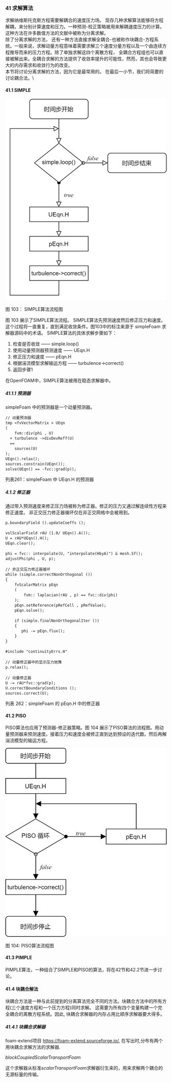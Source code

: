 ### 41 求解算法

求解纳维斯托克斯方程需要解耦合的速度压力场。 现存几种求解算法能够将方程解耦，来分别计算速度和压力。一种预测-校正策略被用来解耦速度压力的计算。这种方法在许多数值方法的文献中被称为分离求解。\
除了分离求解的方法， 还有一种方法直接求解全耦合-也被称作块耦合-方程系统。一般来说，求解动量方程意味着需要求解三个速度分量方程以及一个由连续方程推导而来的压力方程。除了单独求解这四个离散方程， 全耦合方程组也可以直接被解出来。全耦合求解的方法提供了收敛率提升的可能性，然而，其也会导致更大的内存需求和收敛行为的改变。\
本节将讨论分离求解的方法，因为它是最常用的。 在最后一小节，我们将简要的讨论耦合法。\

#### 41.1 SIMPLE
![图 103: SIMPLE算法流程图](images/fig103.PNG)

图 103： SIMPLE算法流程图

图 103 展示了SIMPLE算法流程。 SIMPLE算法先预测速度然后修正压力和速度。这个过程将一直重复，直到满足收敛条件。图103中的标注来源于 $\text{simpleFoam}$ 求解器源码中的术语。 SIMPLE算法的具体求解步骤如下：
1. 检查是否收敛 —— $\text{simple.loop()}$
2. 使用动量预测器预测速度 —— $\text{UEqn.H}$
3. 修正压力和速度 —— $\text{pEqn.H}$
4. 根据湍流模型求解输运方程 —— $\text{turbulence->correct()}$
5. 返回步骤1

在OpenFOAM中，SIMPLE算法被用在稳态求解器中。

##### 41.1.1 预测器

$\text{simpleFoam}$ 中的预测器是一个动量预测器。


```
// 动量预测器
tmp <fvVectorMatrix > UEqn
( 
    fvm::div(phi , U)
  + turbulence ->divDevReff(U) 
  ==
    sources(U) 
); 
UEqn().relax(); 
sources.constrain(UEqn());
solve(UEqn() == -fvc::grad(p));
```

列表261：$\text{simpleFoam}$ 中 $\text{UEqn.H}$ 的预测器   

##### 4.1.2 修正器

通过带入预测速度来修正压力场被称为修正器。修正的压力又通过解连续性方程来修正速度。 非正交压力修正器循环仅在非正交网格中会被用到。


```
p.boundaryField ().updateCoeffs ();

volScalarField rAU (1.0/ UEqn().A()); 
U = rAU*UEqn().H(); 
UEqn.clear();

phi = fvc:: interpolate(U, "interpolate(HbyA)") & mesh.Sf(); 
adjustPhi(phi , U, p);

// 非正交压力修正器循环 
while (simple.correctNonOrthogonal ()) 
{
    fvScalarMatrix pEqn 
    (
        fvm:: laplacian(rAU , p) == fvc::div(phi)
    ); 
    pEqn.setReference(pRefCell , pRefValue);
    pEqn.solve();

    if (simple.finalNonOrthogonalIter ()) 
    {
       phi -= pEqn.flux(); 
    }
}

#include "continuityErrs.H"

// 动量修正器中的显示压力弛豫 
p.relax();

// 动量修正器
U -= rAU*fvc::grad(p); 
U.correctBoundaryConditions (); 
sources.correct(U);
```
列表 262：$\text{simpleFoam}$ 的 $\text{pEqn.H}$ 中的修正器

#### 41.2 PISO

PISO算法也应用了预测器-修正器策略。图 104 展示了PISO算法的流程图。用动量预测器来预测速度。接着压力和速度会被修正直到达到预设的迭代数。然后再解湍流模型的输运方程。

![图 104: PISO算法流程图](images/fig104.png)

图 104: PISO算法流程图

#### 41.3 PIMPLE

PIMPLE算法，一种结合了SIMPLE和PISO的算法，将在42节和42.2节进一步讨论。

#### 41.4 块耦合解法

块耦合方法是一种与此前提到的分离算法完全不同的方法。块耦合方法中的所有方程(三个速度方程和一个压力方程)同时求解。 这需要为所有四个变量构建一个完全耦合的离散方程系统。因此, 块耦合求解器的内存占用比顺序求解器要大得多。

##### 41.4.1 块耦合求解器

foam-extend项目 https://foam-extend.sourceforge.io/, 在写出时,分布有两个用块耦合求解方法的求解器.

$\textit{blockCoupledScalarTransportFoam}$

这个求解器从标准$\textit{scalarTransportFoam}$求解器衍生来的，用来求解两个耦合的无源标量的传输。



